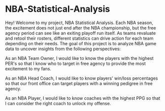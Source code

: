 # NBA-Statistical-Analysis

Hey! Welcome to my project, NBA Statistical Analysis. Each NBA season, the excitement does not just end after the NBA championship, but the free agency period can see like an exiting playoff run itself. As teams revaluate and retool their rosters, different statistics can drive action for each team depending on their needs. The goal of this project is to analyze NBA game data to uncover insights from the following perspectives:

As an NBA Team Owner, I would like to know the players with the highest PER's so that I know who to target in free agency to provide the most excitement to my fans.

As an NBA Head Coach, I would like to know players' win/loss percentages so that our front office can target players with a winning pedigree in free agency.

As an NBA Player, I would like to know coaches with the highest PPG so that I can consider the right coach to unlock my offense.
